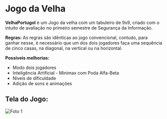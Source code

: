 # Jogo da Velha

**VelhaPortugol** é um Jogo da velha com um tabuleiro de 9x9, criado com o intuito de avaliação no primeiro semestre de Segurança da Informação.

**Regras:**
As regras são idênticas ao jogo convencional, contudo, para ganhar nesse, é necessário que um dos dois jogadores faça uma sequência de cinco casas, na diagonal, na vertical ou na horizontal.

**Possíveis melhorias:**
* Modo dois jogadores
* Inteligência Artificial - Minimax com Poda Alfa-Beta
* Níveis de dificuldade
* Adição de sons e animações

##  Tela do Jogo:
![Foto 1](https://user-images.githubusercontent.com/60825497/86849136-961eb680-c085-11ea-8ea2-1d6f94dc4d62.jpg)






